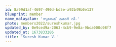 ```yaml
---
id: 8a99d1af-4697-490d-bd5e-a92b49b0e137
blueprint: member
name_malayalam: 'സുരേഷ് കുമാര്‍ വി.'
photo: members2022/sureshkumar.jpg
updated_by: 0e9ced9a-2063-4cb9-9e8a-9bca000c08f7
updated_at: 1673833286
title: 'Suresh Kumar V.'
---
```

